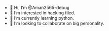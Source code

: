- 👋 Hi, I’m @Aman2565-debug
- 👀 I’m interested in hacking filed. 
- 🌱 I’m currently learning python. 
- 💞️ I’m looking to collaborate on big personality. 


<!---
Aman2565-debug/Aman2565-debug is a ✨ special ✨ repository because its `README.md` (this file) appears on your GitHub profile.
You can click the Preview link to take a look at your changes.
--->
